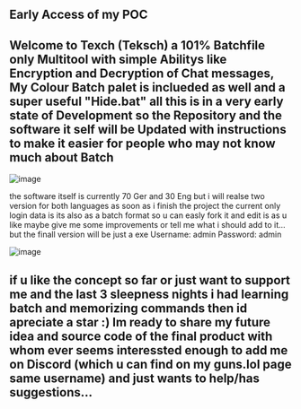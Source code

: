 **Early Access of my POC**
---------------------------
Welcome to Texch (Teksch)
a 101% Batchfile only Multitool with simple Abilitys like Encryption and Decryption of Chat messages, My Colour Batch palet is inclueded as well
and a super useful "Hide.bat" all this is in a very early state of Development so the Repository and the software it self will be 
Updated with instructions to make it easier for people who may not know much about Batch
--------------------------------------------------------------------------------------------------------------------------------------
![image](https://github.com/R3d-Developer/PrePrePre-Release-of-Texch/assets/88716926/9deb0a14-27cf-40cf-95d4-c03b81e6a7ad)

the software itself is currently 70 Ger and 30 Eng but i will realse two version for both languages as soon as i finish the project
the current only login data is
its also as a batch format so u can easly fork it and edit is as u like maybe give me some improvements or tell me what i should add to it... but the finall version will be just a exe 
Username: admin
Password: admin

![image](https://github.com/R3d-Developer/PrePrePre-Release-of-Texch/assets/88716926/3e4a6817-cbff-47e2-b74f-c6193ee758dc)

if u like the concept so far or just want to support me and the last 3 sleepness nights i had learning batch and memorizing commands
then id apreciate a star :) Im ready to share my future idea and source code of the final product with whom ever seems interessted enough to add me on Discord (which u can find on my guns.lol page same username) and just wants to help/has suggestions...
----------------------------------------------------------------------------------------------------------------------------------
